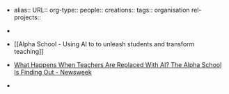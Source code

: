 - alias::
  URL::
  org-type::
  people::
  creations::
  tags:: organisation
  rel-projects::


-
- [[Alpha School - Using AI to to unleash students and transform teaching]]
- [What Happens When Teachers Are Replaced With AI? The Alpha School Is Finding Out - Newsweek](https://www.newsweek.com/alpha-school-brownsville-ai-expanding-2063669?utm_source=newsletter.theresanaiforthat.com&utm_medium=newsletter&utm_campaign=ai-command-center-in-your-pocket)
-
